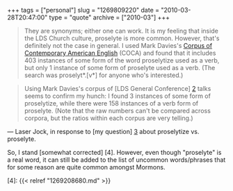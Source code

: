 +++
tags = ["personal"]
slug = "1269809220"
date = "2010-03-28T20:47:00"
type = "quote"
archive = ["2010-03"]
+++

> They are synonyms; either one can work. It is my feeling that inside the
> LDS Church culture, proselyte is more common. However, that's definitely
> not the case in general. I used Mark Davies's [Corpus of Contemporary
> American English][1] (COCA) and found that it includes 403 instances of
> some form of the word proselytize used as a verb, but only 1 instance of
> some form of proselyte used as a verb. (The search was proselyt*.[v*]
> for anyone who's interested.)

> Using Mark Davies's corpus of [LDS General Conference] [2] talks seems
> to confirm my hunch: I found 3 instances of some form of proselytize,
> while there were 158 instances of a verb form of proselyte.   (Note that
> the raw numbers can't be compared across corpora, but the ratios within
> each corpus are very telling.)

&mdash; Laser Jock, in response to [my question] [3] about proselytize vs.
proselyte.  

So, I stand [somewhat corrected] [4].  However, even though "proselyte" is
a real word, it can still be added to the list of uncommon words/phrases
that for some reason are quite common amongst Mormons.

[1]: http://www.americancorpus.org/
[2]: http://view.byu.edu/ldsgenconf/
[3]: http://theboard.byu.edu/index.php?area=viewall&id=56771
[4]: {{< relref "1269208680.md" >}}
